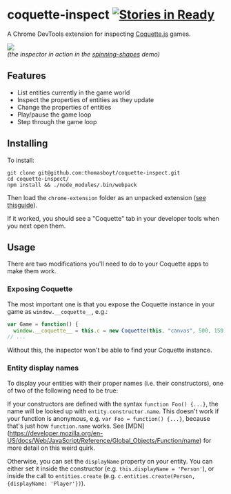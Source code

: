 # coquette-inspect [![Stories in Ready](https://badge.waffle.io/thomasboyt/coquette-inspect.png?label=ready&title=Ready)](https://waffle.io/thomasboyt/coquette-inspect)

A Chrome DevTools extension for inspecting [Coquette.js](http://coquette.maryrosecook.com/) games.

![](https://cloud.githubusercontent.com/assets/579628/4639937/32eca436-5417-11e4-8f2b-422e33b11d9e.gif)<br/>
*(the inspector in action in the [spinning-shapes](http://coquette.maryrosecook.com/demos/spinning-shapes/) demo)*

## Features

* List entities currently in the game world
* Inspect the properties of entities as they update
* Change the properties of entities
* Play/pause the game loop
* Step through the game loop

## Installing

To install:

```
git clone git@github.com:thomasboyt/coquette-inspect.git
cd coquette-inspect/
npm install && ./node_modules/.bin/webpack
```

Then load the `chrome-extension` folder as an unpacked extension ([see thisguide](https://developer.chrome.com/extensions/getstarted#unpacked)).

If it worked, you should see a "Coquette" tab in your developer tools when you next open them.

## Usage

There are two modifications you'll need to do to your Coquette apps to make them work.

### Exposing Coquette

The most important one is that you expose the Coquette instance in your game as `window.__coquette__`, e.g.:

```js
var Game = function() {
  window.__coquette__ = this.c = new Coquette(this, "canvas", 500, 150, "#000");
// ...
```

Without this, the inspector won't be able to find your Coquette instance.

### Entity display names

To display your entities with their proper names (i.e. their constructors), one of two of the following need to be true:

If your constructors are defined with the syntax `function Foo() {...}`, the name will be looked up with `entity.constructor.name`. This doesn't work if your function is anonymous, e.g. `var Foo = function() {...}`, because that's just how `function.name` works. See [MDN] (https://developer.mozilla.org/en-US/docs/Web/JavaScript/Reference/Global_Objects/Function/name) for more detail on this weird quirk.

Otherwise, you can set the `displayName` property on your entity. You can either set it inside the constructor (e.g. `this.displayName = 'Person'`), or inside the call to `entities.create` (e.g. `c.entities.create(Person, {displayName: 'Player'})`).
